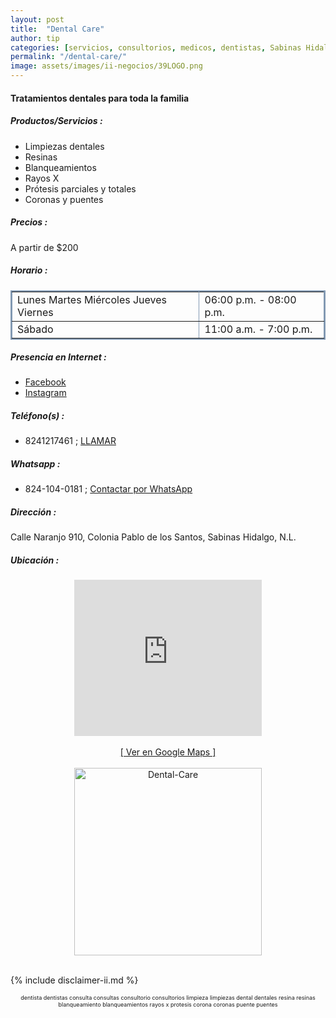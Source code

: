 ```yaml
---
layout: post
title:  "Dental Care"
author: tip
categories: [servicios, consultorios, medicos, dentistas, Sabinas Hidalgo]
permalink: "/dental-care/"
image: assets/images/ii-negocios/39LOGO.png
---
```

#### Tratamientos dentales para toda la familia

##### Productos/Servicios :

- Limpiezas dentales
- Resinas
- Blanqueamientos
- Rayos X
- Prótesis parciales y totales
- Coronas y puentes

##### Precios :

A partir de $200

##### Horario :

<table border="2" bordercolor="#8299b3" cellpadding="4" cellspacing="5">
<colgroup>
    <col width="60%" />
    <col width="40%" />
</colgroup>
    <tbody>
        <tr>
            <td>Lunes Martes Miércoles Jueves Viernes</td>
            <td>06:00 p.m. - 08:00 p.m.</td>
        </tr>
        <tr>
            <td>Sábado</td>
            <td>11:00 a.m. - 7:00 p.m.</td>
        </tr>
    </tbody>
</table>

##### Presencia en Internet :

- [Facebook][FB]
- [Instagram][INSTA]

##### Teléfono(s) :

- 8241217461 ; [LLAMAR][Tel1]

##### Whatsapp :

- 824-104-0181 ; [Contactar por WhatsApp][WA1]


[FB]: https://www.facebook.com/Dental-Care-103953561580990/
[INSTA]: https://instagram.com/dental__care__sab

[Tel1]: tel:+528241217461

[WA1]: https://wa.me/528241040181?text=Hola,%20saludos%20desde%20PiiDO

##### Dirección :

Calle Naranjo 910, Colonia Pablo de los Santos, Sabinas Hidalgo, N.L.

##### Ubicación :

<!--..... MAPAS .....-->
<center>
	<iframe allowfullscreen="" height="250" loading="lazy" src="https://www.google.com/maps/embed?pb=!1m18!1m12!1m3!1d1785.1692910761117!2d-100.17119793185533!3d26.509233083313156!2m3!1f0!2f0!3f0!3m2!1i1024!2i768!4f13.1!3m3!1m2!1s0x86623eb4a85f4afd%3A0xbfed4117b717dcf2!2sNaranjo%20910%2C%20Pablo%20de%20Los%20Santos%2C%2065210%20Sabinas%20Hidalgo%2C%20N.L.!5e0!3m2!1sen!2smx!4v1627171354715!5m2!1sen!2smx" style="border: 0;" width="300"></iframe><!--//CAMBIAR : width="300" height="250" acá arriba ^^-->
    <br />
	<br />
	<a href="https://goo.gl/maps/xjFYYWdWzkjFKShA9" target="_blank">[ Ver en Google Maps ]</a><!--//CAMBIAR únicamente URL aquí-->
	<br />
	<br />
</center>
<!--..... /MAPAS .....-->

<!-- ===== 2da IMAGEN ===== --> 
<center>
    <img src="{{ site.baseurl }}/assets/images/ii-negocios/39servicio.png" alt="Dental-Care" style="height: 300px;"/>
</center>

<br />

<!-- Disclaimer & palabras clave
================================================== -->
{% include disclaimer-ii.md %}
<center>
	<span style="font-size: xx-small;">
		<!--Palabras Clave-->dentista dentistas consulta consultas consultorio consultorios limpieza limpiezas dental dentales resina resinas blanqueamiento blanqueamientos rayos x protesis corona coronas puente puentes
	</span>
</center>



<!-- END
================================================== -->